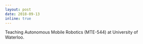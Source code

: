 ```yaml
---
layout: post
date: 2018-09-13
inline: true
---
```


Teaching Autonomous Mobile Robotics (MTE-544) at University of Waterloo.
